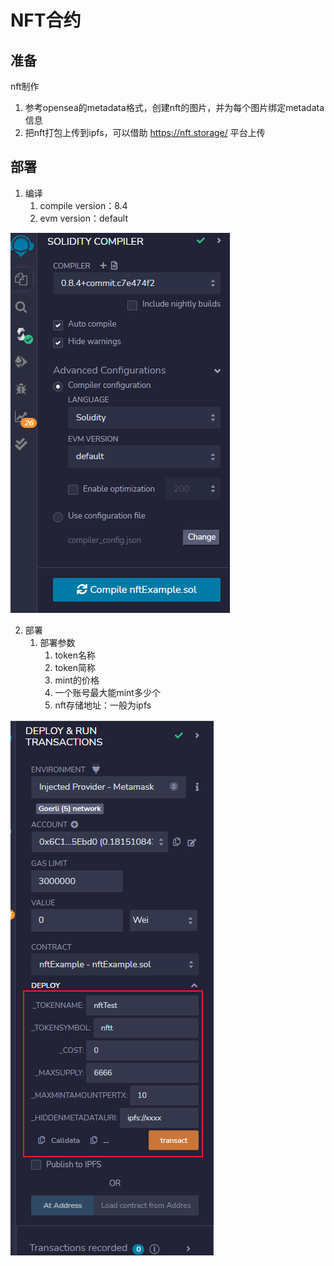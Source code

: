 # NFT合约

## 准备

nft制作

1. 参考opensea的metadata格式，创建nft的图片，并为每个图片绑定metadata信息
2. 把nft打包上传到ipfs，可以借助 https://nft.storage/ 平台上传

## 部署

1. 编译
   1. compile version：8.4
   2. evm version：default

![img.png](image/compile.png)

2. 部署
   1. 部署参数
      1. token名称
      2. token简称
      3. mint的价格
      4. 一个账号最大能mint多少个
      5. nft存储地址：一般为ipfs

![img.png](image/deployed.png)